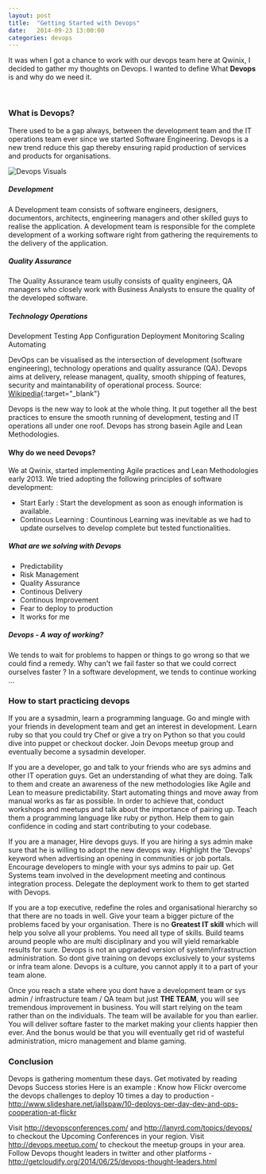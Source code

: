 ```yaml
---
layout: post
title:  "Getting Started with Devops"
date:   2014-09-23 13:00:00
categories: devops
---
```


It was when I got a chance to work with our devops team here at Qwinix, I decided to gather my thoughts on Devops. I wanted to define What **Devops** is and why do we need it.

<br/>

### What is Devops? ###

There used to be a gap always, between the development team and the IT operations team ever since we started Software Engineering. Devops is a new trend reduce this gap thereby ensuring rapid production of services and products for organisations.

![Devops Visuals](http://upload.wikimedia.org/wikipedia/commons/thumb/b/b5/Devops.svg/400px-Devops.svg.png)

##### Development ######

A Development team consists of software engineers, designers, documentors, architects, engineering managers and other skilled guys to realise the application. A development team is responsible for the complete development of a working software right from gathering the requirements to the delivery of the application.

##### Quality Assurance #####

The Quality Assurance team usully consists of quality engineers, QA managers who closely work with Business Analysts to ensure the quality of the developed software.

##### Technology Operations #####

Development
Testing
App Configuration
Deployment
Monitoring
Scaling
Automating

DevOps can be visualised as the intersection of development (software engineering), technology operations and quality assurance (QA). Devops aims at delivery, release managent, quality, smooth shipping of features, security and maintanability of operational process. Source: [Wikipedia][wikipedia]{:target="_blank"}

Devops is the new way to look at the whole thing. It put together all the best practices to ensure the smooth running of development, testing and IT operations all under one roof. Devops has strong basein Agile and Lean Methodologies.

#### Why do we need Devops? ####

We at Qwinix, started implementing Agile practices and Lean Methodologies early 2013. We tried adopting the following principles of software development:

- Start Early : Start the development as soon as enough information is available.
- Continous Learning : Countinous Learning was inevitable as we had to update ourselves to develop complete but tested functionalities.

##### What are we solving with Devops #####

- Predictability
- Risk Management
- Quality Assurance
- Continous Delivery
- Continous Improvement
- Fear to deploy to production
- It works for me


##### Devops - A way of working? #####

We tends to wait for problems to happen or things to go wrong so that we could find a remedy.
Why can't we fail faster so that we could correct ourselves faster ? In a software development, we tends to continue working ...

### How to start practicing devops ###

If you are a sysadmin, learn a programming language. Go and mingle with your friends in development team and get an interest in development. Learn ruby so that you could try Chef or give a try on Python so that you could dive into puppet or checkout docker. Join Devops meetup group and eventually become a sysadmin developer.

If you are a developer, go and talk to your friends who are sys admins and other IT operation guys. Get an understanding of what they are doing. Talk to them and create an awareness of the new methodologies like Agile and Lean to measure predictability.
Start automating things and move away from manual works as far as possible. In order to achieve that, conduct workshops and meetups and talk about the importance of pairing up.
Teach them a programming language like ruby or python. Help them to gain confidence in coding and start contributing to your codebase.

If you are a manager, Hire devops guys. If you are hiring a sys admin make sure that he is willing to adopt the new devops way. Highlight the 'Devops' keyword when advertising an opening in communities or job portals. Encourage developers to mingle with your sys admins to pair up. Get Systems team involved in the development meeting and continous integration process. Delegate the deployment work to them to get started with Devops.

If you are a top executive, redefine the roles and organisational hierarchy so that there are no toads in well. Give your team a bigger picture of the problems faced by your organisation. There is no **Greatest IT skill** which will help you solve all your problems. You need all type of skills. Build teams around people who are multi disciplinary and you will yield remarkable results for sure. Devops is not an upgraded version of system/infrastruction administration. So dont give training on devops exclusively to your systems or infra team alone. Devops is a culture, you cannot apply it to a part of your team alone.

Once you reach a state where you dont have a development team or sys admin / infrastructure team / QA team but just **THE TEAM**, you will see tremendous improvement in business. You will start relying on the team rather than on the individuals. The team will be available for you than earlier. You will deliver softare faster to the market making your clients happier then ever. And the bonus would be that you will eventually get rid of wasteful administration, micro management and blame gaming.


### Conclusion ###

Devops is gathering momentum these days. Get motivated by reading Devops Success stories
Here is an example : Know how Flickr overcome the devops challenges to deploy 10 times a day to production - http://www.slideshare.net/jallspaw/10-deploys-per-day-dev-and-ops-cooperation-at-flickr

Visit http://devopsconferences.com/ and http://lanyrd.com/topics/devops/ to checkout the Upcoming Conferences in your region.
Visit http://devops.meetup.com/ to checkout the meetup groups in your area.
Follow Devops thought leaders in twitter and other platforms - http://getcloudify.org/2014/06/25/devops-thought-leaders.html


<br/>

[wikipedia]: en.wikipedia.org "Wikipedia, the free encyclopedia"

